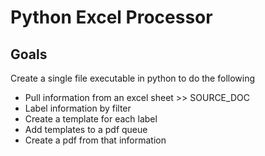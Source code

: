 # Python Excel Processor

## Goals

Create a single file executable in python to do the following
- Pull information from an excel sheet >> SOURCE_DOC
- Label information by filter
- Create a template for each label
- Add templates to a pdf queue
- Create a pdf from that information

